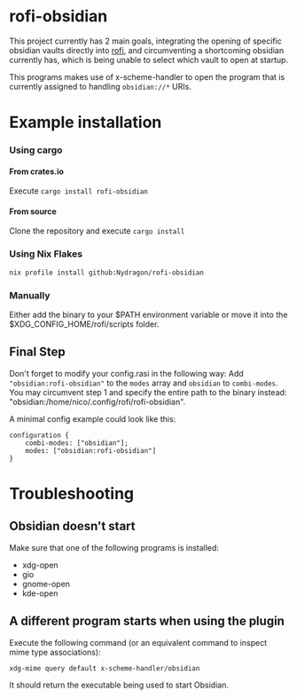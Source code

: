 # rofi-obsidian

This project currently has 2 main goals, integrating the opening of specific obsidian vaults directly into [rofi](https://github.com/davatorium/rofi), and circumventing a shortcoming obsidian currently has, which is being unable to select which vault to open at startup.

This programs makes use of x-scheme-handler to open the program that is currently assigned to handling `obsidian://*` URIs.

# Example installation

### Using cargo

#### From crates.io

Execute `cargo install rofi-obsidian`

#### From source

Clone the repository and execute `cargo install`

### Using Nix Flakes

```sh
nix profile install github:Nydragon/rofi-obsidian
```

### Manually

Either add the binary to your $PATH environment variable or move it into the $XDG_CONFIG_HOME/rofi/scripts folder.

## Final Step

Don't forget to modify your config.rasi in the following way:
Add `"obsidian:rofi-obsidian"` to the `modes` array and `obsidian` to `combi-modes`.
You may circumvent step 1 and specify the entire path to the binary instead: "obsidian:/home/nico/.config/rofi/rofi-obsidian".

A minimal config example could look like this:

```rasi
configuration {
    combi-modes: ["obsidian"];
    modes: ["obsidian:rofi-obsidian"]
}
```

# Troubleshooting

## Obsidian doesn't start

Make sure that one of the following programs is installed:

- xdg-open
- gio
- gnome-open
- kde-open

## A different program starts when using the plugin

Execute the following command (or an equivalent command to inspect mime type associations):

```bash
xdg-mime query default x-scheme-handler/obsidian
```

It should return the executable being used to start Obsidian.
